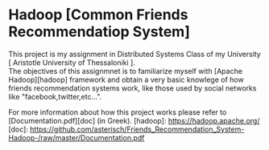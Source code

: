 # Hadoop [Common Friends Recommendatiop System]
This project is my assignment in Distributed Systems Class of my University [ Aristotle University of Thessaloniki ].  
The objectives of this assignmnet is to familiarize myself with [Apache Hadoop][hadoop] framework and obtain a very basic knowlege of how friends recommendation systems work, like those used by social networks like "facebook,twitter,etc...".  

For more information about how this project works please refer to [Documentation.pdf][doc] (in Greek).
[hadoop]: https://hadoop.apache.org/
[doc]: https://github.com/asterisch/Friends_Recommendation_System-Hadoop-/raw/master/Documentation.pdf
